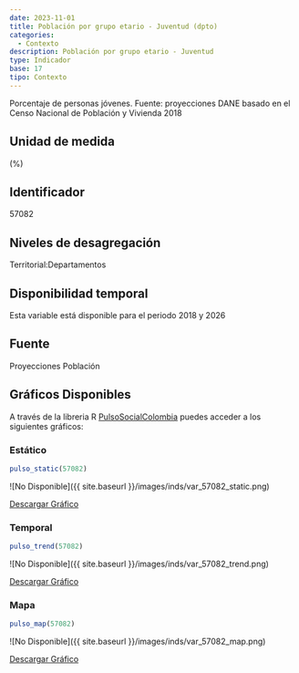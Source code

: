 ```yaml
---
date: 2023-11-01
title: Población por grupo etario - Juventud (dpto)
categories:
  - Contexto
description: Población por grupo etario - Juventud
type: Indicador
base: 17
tipo: Contexto
--- 
```


Porcentaje de personas jóvenes.
Fuente: proyecciones DANE basado en el Censo Nacional de Población y Vivienda 2018

## Unidad de medida
(%)

## Identificador
57082

## Niveles de desagregación
Territorial:Departamentos

## Disponibilidad temporal
Esta variable está disponible para el periodo 2018 y 2026

## Fuente
Proyecciones Población

## Gráficos Disponibles

A través de la libreria R [PulsoSocialColombia](https://github.com/pulsosocialcolombia/PulsoSocialColombia) puedes acceder a los siguientes gráficos:

### Estático

``` R
pulso_static(57082)
```

![No Disponible]({{ site.baseurl }}/images/inds/var_57082_static.png)

<a href='{{ site.baseurl }}/images/inds/var_57082_static.png'>Descargar Gráfico</a>

### Temporal

``` R
pulso_trend(57082)
```

![No Disponible]({{ site.baseurl }}/images/inds/var_57082_trend.png)

<a href='{{ site.baseurl }}/images/inds/var_57082_trend.png'>Descargar Gráfico</a>

### Mapa

``` R
pulso_map(57082)
```

![No Disponible]({{ site.baseurl }}/images/inds/var_57082_map.png)

<a href='{{ site.baseurl }}/images/inds/var_57082_map.png'>Descargar Gráfico</a>